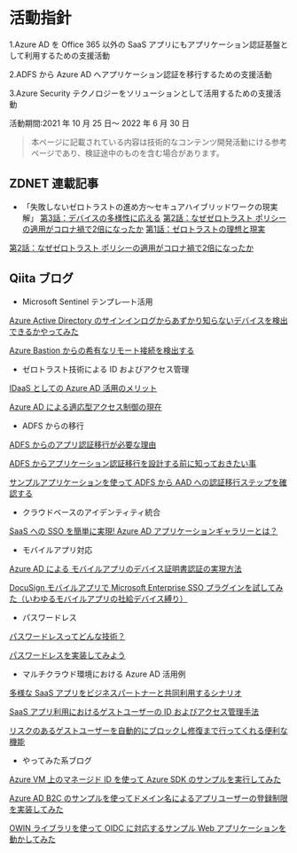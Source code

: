 # 活動指針
1.Azure AD を Office 365 以外の SaaS アプリにもアプリケーション認証基盤として利用するための支援活動

2.ADFS から Azure AD へアプリケーション認証を移行するための支援活動

3.Azure Security テクノロジーをソリューションとして活用するための支援活動

活動期間:2021 年 10 月 25 日～ 2022 年 6 月 30 日

> 本ページに記載されている内容は技術的なコンテンツ開発活動にける参考ページであり、検証途中のものを含む場合があります。

## ZDNET 連載記事
- 「失敗しないゼロトラストの進め方～セキュアハイブリッドワークの現実解」
[第3話：デバイスの多様性に応える](https://japan.zdnet.com/paper/30001233/30005850/)
[第2話：なぜゼロトラスト ポリシーの適用がコロナ禍で2倍になったか](https://japan.zdnet.com/paper/30001233/30005712/)
[第1話：ゼロトラストの理想と現実](https://japan.zdnet.com/paper/30001233/30005527/)


[第2話：なぜゼロトラスト ポリシーの適用がコロナ禍で2倍になったか](https://japan.zdnet.com/paper/30001233/30005712/?utm=2wf_220420_15)

## Qiita ブログ
- Microsoft Sentinel テンプレ―ト活用

[Azure Active Directory のサインインログからあずかり知らないデバイスを検出できるかやってみた](https://qiita.com/hiroakimurata/items/175e385ad883edccfa89)

[Azure Bastion からの希有なリモート接続を検出する](https://qiita.com/hiroakimurata/items/02c8548ef2296d6c4387)

- ゼロトラスト技術による ID およびアクセス管理

[IDaaS としての Azure AD 活用のメリット](https://qiita.com/NIWAnatsuko/items/b02385831e99f9b8647a)

[Azure AD による適応型アクセス制御の現在](https://qiita.com/NIWAnatsuko/private/7a444317af09e4922584)

- ADFS からの移行

[ADFS からのアプリ認証移行が必要な理由](https://qiita.com/hiroakimurata/items/7365532a92c5c9b57474)

[ADFS からアプリケーション認証移行を設計する前に知っておきたい事](https://qiita.com/hiroakimurata/items/f18c63ca6497a8d32b77)

[サンプルアプリケーションを使って ADFS から AAD への認証移行ステップを確認する](https://qiita.com/hiroakimurata/items/1a67ae52fbb6fcc36a56)

- クラウドベースのアイデンティティ統合

[SaaS への SSO を簡単に実現! Azure AD アプリケーションギャラリーとは？](https://qiita.com/hiyoshino/items/04f1e4e9d4172b47d4e9)

- モバイルアプリ対応

[Azure AD による モバイルアプリのデバイス証明書認証の実現方法](https://qiita.com/hiyoshino/private/1b7ebef34870c74133dc)

[DocuSign モバイルアプリで Microsoft Enterprise SSO プラグインを試してみた（いわゆるモバイルアプリの社給デバイス縛り）](https://qiita.com/hiyoshino/items/c3e8e1049afbc04bff74)

- パスワードレス

[パスワードレスってどんな技術？](https://qiita.com/NIWAnatsuko/items/220a8fca9f960c997cb0)

[パスワードレスを実装してみよう](https://qiita.com/NIWAnatsuko/items/1039724850b026f9e414)

- マルチクラウド環境における Azure AD 活用例

[多様な SaaS アプリをビジネスパートナーと共同利用するシナリオ](https://qiita.com/hiroakimurata/items/748ad03bb1aa3d152998)

[SaaS アプリ利用におけるゲストユーザーの ID およびアクセス管理手法](https://qiita.com/hiroakimurata/items/bcfe2071f31e0375bd30)

[リスクのあるゲストユーザーを自動的にブロックし修復まで行ってくれる便利な機能](https://qiita.com/hiroakimurata/items/e40fbd59d57f88b6a5d5)

- やってみた系ブログ

[Azure VM 上のマネージド ID を使って Azure SDK のサンプルを実行してみた](https://qiita.com/hiroakimurata/items/bde4f97ba2e53e8f3224)

[Azure AD B2C のサンプルを使ってドメイン名によるアプリユーザーの登録制限を実装してみた](https://qiita.com/hiroakimurata/items/3c4994c2378b3d6c230a)

[OWIN ライブラリを使って OIDC に対応するサンプル Web アプリケーションを動かしてみた](https://qiita.com/hiroakimurata/items/0e47dfd19b584d05305c)


